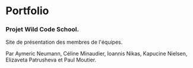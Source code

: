 # Portfolio

### Projet Wild Code School.

Site de présentation des membres de l'équipes.

Par Aymeric Neumann, Céline Minaudier, Ioannis Nikas, Kapucine Nielsen, Elizaveta Patrusheva et Paul Moutier.
